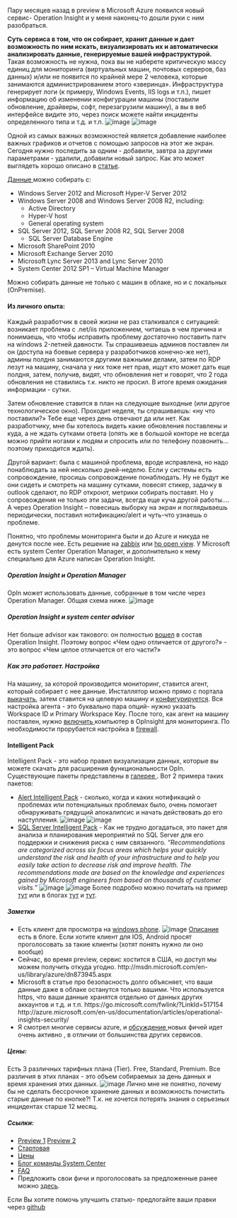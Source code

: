 Пару месяцев назад в preview в Microsoft Azure появился новый сервис- Operation Insight и у меня наконец-то дошли руки с ним разобраться.

<b>Суть сервиса в том, что он собирает, хранит данные и дает возможность по ним искать, визуализировать их и автоматически анализировать данные, генерируемые вашей инфраструктурой. </b>Такая возможность не нужна, пока вы не наберете критическую массу единиц для мониторинга (виртуальных машин, почтовых серверов, баз данных) и/или не появится по крайней мере 2 человека, которые занимаются администрированием этого «зверинца».
Инфраструктура генерирует логи (к примеру, Windows Events, IIS logs и т.п.), пишет информацию об изменении конфигурации машины (поставили обновление, драйверы, софт, перезагрузили машину), а вы в веб интерфейсе видите это, через поиск можете найти инциденты определенного типа и т.д. и т.п.
<img src="http://habrastorage.org/files/407/f5e/c1d/407f5ec1d5104da9b3046f01f2ffb4db.png" alt="image"/>
<habracut>
<img src="http://habrastorage.org/files/c34/099/b08/c34099b0815c4b08955541cd21d1e370.png" alt="image"/>

Одной из самых важных возможностей является добавление наиболее важных графиков и отчетов с помощью запросов на этот же экран. Сегодня нужно последить за одним - добавили, завтра за другими параметрами - удалили, добавили новый запрос. Как это может выглядеть хорошо описано в <a href="http://blogs.technet.com/b/momteam/archive/2014/10/16/custom-dashboard-in-advisor.aspx">статье</a>.

<a href="http://msdn.microsoft.com/en-us/library/azure/dn884641.aspx">Данные </a>можно собирать с: 
<ul>
	<li>Windows Server 2012 and Microsoft Hyper-V Server 2012</li>
	<li>Windows Server 2008 and Windows Server 2008 R2, including:
<ul>
	<li>Active Directory</li>
	<li>Hyper-V host</li>
	<li>General operating system</li>
</ul></li>
	<li>SQL Server 2012, SQL Server 2008 R2, SQL Server 2008
	<ul><li>SQL Server Database Engine</li></ul> </li>
	<li>Microsoft SharePoint 2010</li>
	<li>Microsoft Exchange Server 2010</li>
	<li>Microsoft Lync Server 2013 and Lync Server 2010 </li>
	<li>System Center 2012 SP1 – Virtual Machine Manager</li>
</ul>
Можно собирать данные не только с машин в облаке, но и с локальных (OnPremise).

<h4><b>Из личного опыта:</b></h4>
Каждый разработчик в своей жизни не раз сталкивался с ситуацией: возникает проблема с .net/iis приложением, читаешь в чем причина и понимаешь, что чтобы исправить проблему достаточно поставить патч на windows 2-летней давности. Ты спрашиваешь админов поставлен ли он (доступа на боевые сервера у разработчиков конечно-же нет), админы полдня занимаются другими важными делами, затем по RDP лезут на машину, сначала у них тоже нет прав, ищут кто может дать еще полдня, затем, получив, видят, что обновления нет и говорят, что 2 года обновления не ставились т.к. никто не просил. В итоге время ожидания информации - сутки.

Затем обновление ставится в план на следующие выходные (или другое технологическое окно). Проходит неделя, ты спрашиваешь: «ну что поставили?» Тебе еще через день отвечают да или нет. Как разработчику, мне бы хотелось видеть какие обновления поставлены и куда, а не ждать сутками ответа (опять же в большой конторе не всегда можно прийти ногами к людям и спросить или по телефону позвонить… поэтому приходится ждать).

Другой вариант: была с машиной проблема, вроде исправлена, но надо понаблюдать за ней несколько дней-неделю. Если у системы есть сопровождение, просишь сопровождение понаблюдать.  Ну не будут же они сидеть и смотреть на машину сутками, повесят стикер, задачку в outlook сделают, по RDP откроют, метрики собирать поставят. Но у сопровождения не только эти задачи, всегда еще куча другой работы…. А через Operation Insight – повесишь выборку на экран и поглядываешь периодически, поставил нотификацию/alert и чуть-что узнаешь о проблеме. 

Понятно, что проблемы мониторинга были и до Azure и никуда не денутся после нее. Есть решение на <a href="http://www.zabbix.com/">zabbix</a> или <a href="http://en.wikipedia.org/wiki/HP_OpenView">hp open view</a>. У Microsoft есть system Center Operation Manager, и дополнительно к нему специально для Azure написан Operation Insight.

<h5><b>Operation Insight и Operation Manager</b></h5>
OpIn может использовать данные, собранные в том числе через Operation Manager. Общая схема ниже.
<img src="http://habrastorage.org/files/249/aeb/362/249aeb362bd3469ea78f8e4b1d0b660e.png" alt="image"/>

<h5><b>Operation Insight и system center advisor </b></h5>
Нет больше advisor как такового: он полностью <a href="https://go.microsoft.com/fwlink/?LinkId=517580#why-op-insights">вошел</a> в состав Operation Insight.  
Поэтому вопрос  «Чем одно отличается от другого?» - это вопрос «Чем целое отличается от его части?»

<h5><b>Как это работает. Настройка</b></h5>
На машину, за которой производится мониторинг, ставится агент, который собирает с нее данные. Инсталлятор можно прямо с портала <a href="http://msdn.microsoft.com/en-us/library/azure/dn884659.aspx">выкачать</a>, затем ставится на целевую машину и <a href="http://msdn.microsoft.com/en-us/library/azure/dn873959.aspx">конфигурируется</a>. Вся настройка агента - это буквально пара опций- нужно указать Workspace ID и Primary Workspace Key.
После того, как агент на машину поставлен, нужно <a href="http://msdn.microsoft.com/en-us/library/azure/dn873948.aspx">включить </a>компьютер в OpInsight для мониторинга.
По необходимости прорубается настройка в <a href="http://msdn.microsoft.com/library/azure/08fcfe25-2f90-4b17-aea0-5514833d8812">firewall</a>.

<h4><b>Intelligent Pack</b></h4>
Intelligent Pack - это набор правил визуализации данных, которые вы можете скачать для расширения функциональности OpIn. Существующие пакеты представлены в <a href="http://msdn.microsoft.com/en-us/library/azure/dn873980.aspx">галерее  </a>. Вот 2 примера таких пакетов:
<ul>
<li><a href="http://blogs.technet.com/b/momteam/archive/2014/11/12/manage-your-operations-manager-alerts-from-azure-operational-insight-with-the-new-alert-management-intelligence-pack.aspx">Alert Intelligent Pack</a> -  сколько, когда и каких нотификаций о проблемах или потенциальных проблемах было, очень помогает обнаруживать грядущий апокалипсис и начать действовать до его наступления.
<img src="http://habrastorage.org/files/d54/9fe/9cf/d549fe9cfedb45b5b078a0a3dfb49355.PNG" alt="image"/>
<img src="http://habrastorage.org/files/90d/2c4/f05/90d2c4f05a4f4239ae905f19cbe32a0d.png" alt="image"/>
</li>
<li> <a href="http://blogs.technet.com/b/momteam/archive/2014/10/23/new-sql-server-assessment-intelligence-pack-in-advisor.aspx">SQL Server Intelligent Pack</a> - Как не трудно догадаться, это пакет для анализа и планирования мероприятий по SQL Server для его поддержки и снижения риска с ним связанного. 
<i>“Recommendations are categorized across six focus areas which helps your quickly understand the risk and health of your infrastructure and to help you easily take action to decrease risk and improve health.
The recommendations made are based on the knowledge and experiences gained by Microsoft engineers from based on thousands of customer visits.” </i>
<spoiler title="Общая страница">
<img src="http://habrastorage.org/files/3da/2ca/525/3da2ca5252ac47fabaead6e8aff15c0a.png" alt="image"/></spoiler>
<spoiler title="Детальная информация"><img src="http://habrastorage.org/files/83d/9f4/e2b/83d9f4e2b9054f48a11d677cd8b43f77.png" alt="image"/></spoiler>
Более подробно можно почитать на пример <a href="http://msdn.microsoft.com/en-us/library/azure/dn873958.aspx">тут</a> или в блогах <a href="http://www.concurrency.com/infrastructure/new-intelligence-pack-for-sql-server-assessment-is-available-in-system-center-advisor/">тут</a> и <a href="http://sqldbawithabeard.com/2014/11/24/a-look-at-the-sql-assessment-intelligence-pack-in-operational-insights/">тут</a>.
</li>
</ul>

<h5><b>Заметки</b></h5>
<ul>
	<li>Есть клиент для просмотра на <a href="http://www.windowsphone.com/en-us/store/app/operational-insights/4823b935-83ce-466c-82bb-bd0a3f58d865">windows phone</a>.
<img src="http://habrastorage.org/files/e4f/783/b30/e4f783b308c44512aa0b24e280855092.png" alt="image"/>
<a href="http://blogs.technet.com/b/momteam/archive/2014/11/24/access-your-operational-insights-on-the-go.aspx">Описание </a>есть в блоге. 
Если хотите клиент для IOS, Android просят проголосовать за такие клиенты (хотят понять нужно ли оно вообще)</li>
	<li>Сейчас, во время preview, сервис хостится в США, но доступ мы можем получить откуда угодно. http://msdn.microsoft.com/en-us/library/azure/dn873945.aspx </li>
	<li>Microsoft в статье про безопасность долго объясняет, что ваши данные даже в облаке останутся только вашими. Что используется https, что ваши данные хранятся отдельно от данных других аккаунтов и т.д. и т.п. https://go.microsoft.com/fwlink/?LinkId=517154 http://azure.microsoft.com/en-us/documentation/articles/operational-insights-security/ </li>
	<li>Я смотрел многие сервисы azure, и <a href="http://feedback.azure.com/forums/267889-azure-operational-insights/">обсуждение </a>новых фичей идет очень активно , в отличии от большинства других сервисов.</li>
</ul>

<h5><b>Цены:</b></h5>
Есть 3 различных тарифных плана (Tier).
Free, Standard, Premium. Все различия в этих планах - это объем собираемых за день данных и время хранения этих данных. 
<img src="http://habrastorage.org/files/509/da4/9d6/509da49d6a7d46f0839a6896630fbeae.png" alt="image"/>
Лично мне не понятно, почему бы не сделать бессрочное хранение данных и возможность почистить старые данные по кнопке?! Т.к. не хочется потерять знания о серьезных инцидентах старше 12 месяц. 

<h5><b>Ссылки:</b></h5>
<ul>
	<li><a href="http://azure.microsoft.com/en-us/services/preview">Preview 1</a> <a href="https://preview.opinsights.azure.com/" >Preview 2</a></li>
	<li><a href="http://azure.microsoft.com/en-us/services/operational-insights/">Стартовая</a></li>
	<li><a href="http://azure.microsoft.com/en-us/pricing/details/operational-insights/">Цены</a></li>
	<li><a href="http://blogs.technet.com/b/momteam/">Блог команды System Center</a></li>
	<li><a href="https://preview.opinsights.azure.com/FAQ">FAQ</a></li>
	<li>Предложить свои фичи и проголосовать за предложенные ранее можно <a href="http://feedback.azure.com/forums/267889-azure-operational-insights/">здесь</a>.</li>
</ul>

Если Вы хотите помочь улучшить статью- предлогайте ваши правки через <a href="https://github.com/SychevIgor/blog/tree/master/Azure/Management/OperationInsight">github</a>
